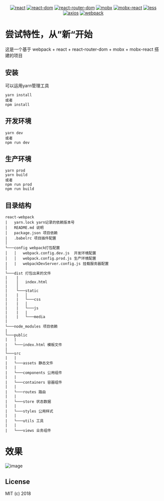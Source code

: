 <p align="center">
  <a href="https://github.com/facebook/react"><img src="https://img.shields.io/badge/react-v16.4.1-blue.svg" alt="react"></a>
  <a href="https://github.com/facebook/react-dom"><img src="https://img.shields.io/badge/react--dom-v16.4.1-blue.svg" alt="react-dom"></a>
  <a href="https://reacttraining.com/react-router"><img src="https://img.shields.io/badge/react--router--dom-v4.3.1-blue.svg" alt="react-router-dom"></a>
  <a href="https://github.com/mobxjs/mobx"><img src="https://img.shields.io/badge/mobx-v5.0.3-blue.svg" alt="mobx"></a>
  <a href="https://github.com/mobxjs/mobx-react"><img src="https://img.shields.io/badge/mobx--react-v5.2.3-blue.svg" alt="mobx-react"></a>
  <a href="https://github.com/less/less.js"><img src="https://img.shields.io/badge/less-v3.0.4-blue.svg" alt="less"></a>
  <a href="https://github.com/axios/axios"><img src="https://img.shields.io/badge/axios-v0.18.0-blue.svg" alt="axios"></a>
  <a href="https://github.com/webpack/webpack"><img src="https://img.shields.io/badge/webpack-v4.12.0-blue.svg" alt="webpack"></a>
</p>

# 尝试特性，从”新“开始

这是一个基于 webpack + react + react-router-dom + mobx + mobx-react 搭建的项目

## 安装

可以运用yarn管理工具

```
yarn install
或者
npm install
```

## 开发环境

```
yarn dev
或者
npm run dev
```

## 生产环境

```
yarn prod
yarn build
或者
npm run prod
npm run build
```

## 目录结构

```
react-webpack
|   yarn.lock yarn记录的依赖版本号
│   README.md 说明
│   package.json 项目依赖
|   .babelrc 项目插件配置
│
└───config webpack打包配置
│   │   webpack.config.dev.js  开发环境配置
│   │   webpack.config.prod.js 生产环境配置
|   |   webpackDevServer.config.js 挂载服务器配置
│
└───dist 打包出来的文件
|    |
|    │   index.html
|    │
|    └───static
|    |   │
|    |   └───css
|    |   │
|    |   └───js
|    |   |
|    |   └───media
|
└───node_modules 项目依赖
|
└───public
|   |
|   └───index.html 模板文件
|
└───src
|   |
|   └───assets 静态文件
|   |
|   └───components 公用组件
|   |
|   └───containers 容器组件
|   |
|   └───routes 路由
|   |
|   └───store 状态数据
|   |
|   └───styles 公用样式
|   |
|   └───utils 工具
|   |
|   └───views 业务组件
```

# 效果

![image](http://p2bmmf3zh.bkt.clouddn.com/hm.gif)

## License

MIT (c) 2018


